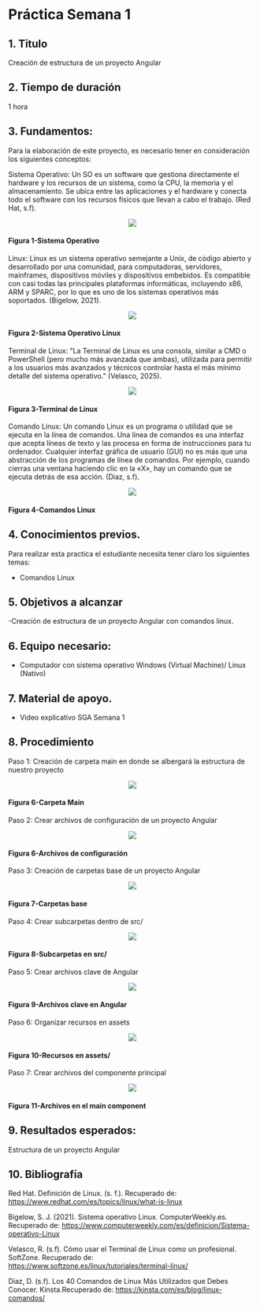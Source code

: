# Práctica Semana 1
## 1. Titulo
Creación de estructura de un proyecto Angular
## 2. Tiempo de duración
1 hora
## 3. Fundamentos:

Para la elaboración de este proyecto, es necesario tener en consideración los siguientes conceptos:

Sistema Operativo: Un SO es un software que gestiona directamente el hardware y los recursos de un sistema, como la CPU, la memoria y el almacenamiento. Se ubica entre las aplicaciones y el hardware y conecta todo el software con los recursos físicos que llevan a cabo el trabajo. (Red Hat, s.f).

<p align="center">
  <img src="./assets/8.png" style="max-width: 800px;">
</p>

#### Figura 1-Sistema Operativo

Linux: Linux es un sistema operativo semejante a Unix, de código abierto y desarrollado por una comunidad, para computadoras, servidores, mainframes, dispositivos móviles y dispositivos embebidos. Es compatible con casi todas las principales plataformas informáticas, incluyendo x86, ARM y SPARC, por lo que es uno de los sistemas operativos más soportados. (Bigelow, 2021).

<p align="center">
  <img src="./assets/9.jpeg" style="max-width: 800px;">
</p>

#### Figura 2-Sistema Operativo Linux

Terminal de Linux: "La Terminal de Linux es una consola, similar a CMD o PowerShell (pero mucho más avanzada que ambas), utilizada para permitir a los usuarios más avanzados y técnicos controlar hasta el más mínimo detalle del sistema operativo." (Velasco, 2025).

<p align="center">
  <img src="./assets/10.png" style="max-width: 800px;">
</p>

#### Figura 3-Terminal de Linux

Comando Linux: Un comando Linux es un programa o utilidad que se ejecuta en la línea de comandos. Una línea de comandos es una interfaz que acepta líneas de texto y las procesa en forma de instrucciones para tu ordenador. Cualquier interfaz gráfica de usuario (GUI) no es más que una abstracción de los programas de línea de comandos. Por ejemplo, cuando cierras una ventana haciendo clic en la «X», hay un comando que se ejecuta detrás de esa acción. (Diaz, s.f).

<p align="center">
  <img src="./assets/11.png" style="max-width: 800px;">
</p>

#### Figura 4-Comandos Linux


## 4. Conocimientos previos.

Para realizar esta practica el estudiante necesita tener claro los siguientes temas:

- Comandos Linux

## 5. Objetivos a alcanzar

-Creación de estructura de un proyecto Angular con comandos linux.

## 6. Equipo necesario:

- Computador con sistema operativo Windows (Virtual Machine)/ Linux (Nativo)

## 7. Material de apoyo.

- Video explicativo SGA Semana 1

## 8. Procedimiento

Paso 1: Creación de carpeta main en donde se albergará la estructura de nuestro proyecto

<p align="center">
  <img src="./assets/1.png" style="max-width: 200px;">
</p>

#### Figura 6-Carpeta Main

Paso 2: Crear archivos de configuración de un proyecto Angular

<p align="center">
  <img src="./assets/2.png" style="max-width: 200px;">
</p>

#### Figura 6-Archivos de configuración

Paso 3: Creación de carpetas base de un proyecto Angular

<p align="center">
  <img src="./assets/3.png" style="max-width: 200px;">
</p>

#### Figura 7-Carpetas base

Paso 4: Crear subcarpetas dentro de src/

<p align="center">
  <img src="./assets/4.png" style="max-width: 800px;">
</p>

#### Figura 8-Subcarpetas en src/

Paso 5: Crear archivos clave de Angular

<p align="center">
  <img src="./assets/5.png" style="max-width: 800px;">
</p>

#### Figura 9-Archivos clave en Angular

Paso 6: Organizar recursos en assets

<p align="center">
  <img src="./assets/6.png" style="max-width: 800px;">
</p>

#### Figura 10-Recursos en assets/

Paso 7: Crear archivos del componente principal

<p align="center">
  <img src="./assets/7.png" style="max-width: 800px;">
</p>

#### Figura 11-Archivos en el main component

## 9. Resultados esperados:

Estructura de un proyecto Angular

## 10. Bibliografía

Red Hat. Definición de Linux. (s. f.). Recuperado de: https://www.redhat.com/es/topics/linux/what-is-linux

Bigelow, S. J. (2021). Sistema operativo Linux. ComputerWeekly.es. Recuperado de: https://www.computerweekly.com/es/definicion/Sistema-operativo-Linux

Velasco, R. (s.f). Cómo usar el Terminal de Linux como un profesional. SoftZone. Recuperado de: https://www.softzone.es/linux/tutoriales/terminal-linux/

Diaz, D. (s.f). Los 40 Comandos de Linux Más Utilizados que Debes Conocer. Kinsta.Recuperado de:  https://kinsta.com/es/blog/linux-comandos/
